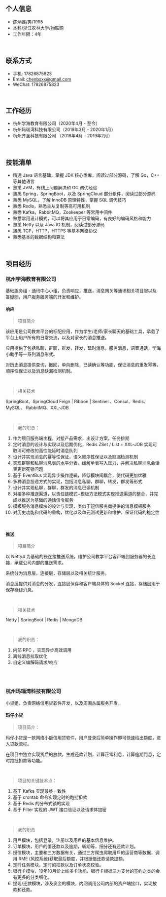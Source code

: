 

## 个人信息

 - 陈炳鑫/男/1995
 - 本科/浙江农林大学/物联网
 - 工作年限：4年

<br>

## 联系方式

- 手机: 17826875823
- Email: chenbxxx@gmail.com
- WeChat: 17826875823

<br>

## 工作经历

- 杭州学海教育有限公司（2020年4月 - 至今）
- 杭州玛瑙湾科技有限公司（2019年3月 - 2020年1月）
- 杭州齐圣科技有限公司 （2018年4月 - 2019年2月）

<br>

## 技能清单

- 精通 Java 语言基础，掌握 JDK 核心类库，阅读过部分源码，了解 Go，C++  等其他语言
- 熟悉 JVM，有线上问题解决和 GC 调优经验
- 熟悉 Spring，SpringBoot，以及 SpringCloud 部分组件，阅读过部分源码
- 熟悉 MySQL，了解 InnoDB 原理特性，掌握 SQL 调优技巧
- 熟悉 Redis，熟悉主从复制等高可用机制
- 熟悉 Kafka，RabbitMQ，Zookeeper 等常用中间件 
- 熟悉常用设计模式，可以将其应用于日常编码，有良好的编码风格和能力
- 熟悉 Netty 以及 Java IO 机制，阅读过部分源码
- 熟悉 TCP，HTTP，HTTPS 等基本⽹络协议
- 熟悉基本的数据结构和算法

<br>

## 项目经历

### 杭州学海教育有限公司

基础服务组 - 通讯中⼼小组，负责响应，推送，消息⽹关等通讯相关项⽬服以及答疑圈，用户服务服务端的开发和维护。

#### 响应

> 项目简介

该应用是公司教育平台的标配应⽤，作为学⽣/⽼师/家⻓聊天的基础⼯具，承载了平台上用户所有的⽇常交流，以及对家长的消息推送。

应用提供了包括私聊，群聊，群发，转发，延时消息，服务消息，语音通话，学海小助手等一系列消息形式。

对历史消息提供查询，撤回，单向删除，已读确认等功能，保证消息的重发幂等，顺序性保证以及消息缺漏检测机制。

<br>

> 相关技术

 SpringBoot、SpringCloud Feign | Ribbon | Sentinel 、Consul、Redis、MySQL、 RabbitMQ、XXL-JOB

<br>

> 我的职责：

1. 作为项目服务端主程，对接产品需求，出设计方案，任务排期
1. 定时消息的设计与实现以及后期优化，Redis ZSet / List + XXL-JOB 实现可取消可修改的高性能延时消息队列
2. 设计并实现消息的幂等性保证，语义顺序性保证以及缺漏检测机制
2. 实现群聊和私聊消息表的水平分表，缓解单表写入压力，并解决私聊消息会话表更新死锁问题
3.  基于 EventBus 实现异步操作逻辑，降低模块间耦合，使代码更加优雅
4. 多种消息投递方式的实现，包括消息私聊，群聊，转发，群发等形式
4. 设计并实现私聊，群聊，群发的消息已读机制
5. 对接多种推送渠道，以责任链模式+模板方法模式实现推送渠道的整合，并完成以推送为基础的通话信令服务
6. 模板服务消息模块的设计与实现，类似于短信服务商提供的消息模板服务
7. 对历史功能和代码的重构，优化以及单元测试更新和维护，保证代码的稳定性

<br>

#### 推送

> 项⽬简介

以 Netty4 为基础的⻓连接推送系统，维护公司教学平台客⼾端到服务器的⻓连接，承载公司内部的推送需求。

系统分为消息层，连接层，存储层以及相关统计服务。

消息层提供对消息的分发，连接层保存和客户端具体的 Socket 连接，存储层用于保存离线消息。

<br>

> 相关技术

Netty |  SpringBoot |  Redis |  MongoDB

<br>

> 我的职责：
1. 内部 RPC ，实现异步⾼效调⽤
2. 离线消息拉取优化
3. ⾃定义编解码请求/响应

<br>

<br>


### 杭州玛瑙湾科技有限公司 

小贷组，负责网络信用贷软件开发，以及周围丛属服务开发。

#### 玛仔小贷 

>  项目简介： 

玛仔小贷是一款网络小额信用贷软件，用户登录后简单操作即可快速给出额度，进入贷款流程。

在项目中独立实现贷后的放款，生成还款计划，计算正常利息，计算逾期罚息，定时跑批扣款等功能。

<br>

> 项目的关键技术点：

1. 基于 Kafka 实现最终一致性
2. 基于 crontab 命令实现定时的跑批扣款
3. 基于 Redis 的分布式锁的实现
4. 基于 Filter 实现的 JWT 接口验证以及请求体加密

<br>

> 我的职责

1. 用戶模块，包括登录，注册以及用戶的基本信息维护。
2. 订单模块，用戶的借还款以及逾期，斩期等，细分还有还款计划。
3. 授信模块，主要和三方数据有关，通过三方爬虫爬取用戶的运营商等数据，调用 RME (⻛控系统)获取最后额度，并根据借还款请款提额。
4. 定时任务模块，定时的扣款以及订单状态校验。
5. 银行卡模块，19年10月份上线多卡功能，银行卡根据三方支付的签约之类的会有更多的分类细化。
6. 提现/还款模块，涉及资金的模块，内网调用公司内部的资产端接口，实现放款和还款。

